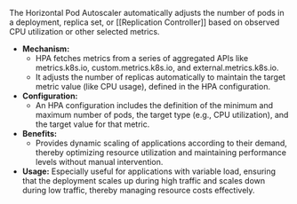 The Horizontal Pod Autoscaler automatically adjusts the number of pods in a deployment, replica set, or [[Replication Controller]] based on observed CPU utilization or other selected metrics.
- **Mechanism:**
    - HPA fetches metrics from a series of aggregated APIs like metrics.k8s.io, custom.metrics.k8s.io, and external.metrics.k8s.io.
    - It adjusts the number of replicas automatically to maintain the target metric value (like CPU usage), defined in the HPA configuration.
- **Configuration:**
    - An HPA configuration includes the definition of the minimum and maximum number of pods, the target type (e.g., CPU utilization), and the target value for that metric.
- **Benefits:**
    - Provides dynamic scaling of applications according to their demand, thereby optimizing resource utilization and maintaining performance levels without manual intervention.
- **Usage:** Especially useful for applications with variable load, ensuring that the deployment scales up during high traffic and scales down during low traffic, thereby managing resource costs effectively.